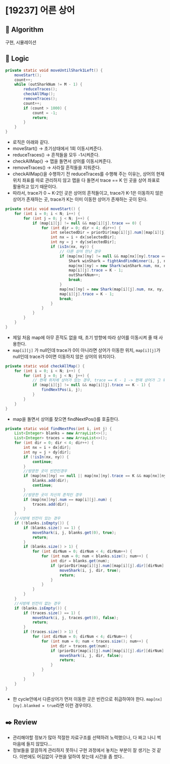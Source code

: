 # [19237] 어른 상어

## :pushpin: **Algorithm**

구현, 시뮬레이션

## :round_pushpin: **Logic**

```java
private static void moveUntilShark1Left() {
	moveStart();
	count++;
	while (outSharkNum != M - 1) {
		reduceTraces();
		checkAllMap();
		removeTraces();
		count++;
		if (count > 1000) {
			count = -1;
			return;
		}
	}
}
```

- 로직은 아래와 같다.
- moveStart() -> 초기상태에서 1회 이동시켜준다.
- reduceTraces() -> 흔적들을 모두 -1시켜준다.
- checkAllMap() -> 맵을 돌면서 상어를 이동시켜준다.
- removeTraces() -> 사라질 흔적들을 지워준다.
- checkAllMap()을 수행하기 전 reduceTraces를 수행해 주는 이유는, 상어의 현재 위치 좌표를 따로 관리하지 않고
  맵을 다 돌면서 trace == K 인 곳을 상어 좌표로 활용하고 있기 때문이다.
- 따라서, trace가 0 ~ K-2인 곳은 상어의 흔적들이고, trace가 K-1은 이동하지 않은 상어가 존재하는 곳, trace가 K는 이미 이동한 상어가 존재하는 곳이 된다.

```java
private static void moveStart() {
	for (int i = 0; i < N; i++) {
		for (int j = 0; j < N; j++) {
			if (map[i][j] != null && map[i][j].trace == 0) {
				for (int dir = 0; dir < 4; dir++) {
					int selectedDir = priorDir[map[i][j].num][map[i][j].dir][dir];
					int nx = i + dx[selectedDir];
					int ny = j + dy[selectedDir];
					if (isIn(nx, ny)) {
						// 다른 상어 만난 경우
						if (map[nx][ny] != null && map[nx][ny].trace == K) {
							Shark winShark = fightAndFindWinner(i, j, nx, ny, selectedDir);
							map[nx][ny] = new Shark(winShark.num, nx, ny, winShark.dir);
							map[i][j].trace = K - 1;
							outSharkNum++;
							break;
						}
						map[nx][ny] = new Shark(map[i][j].num, nx, ny, selectedDir);
						map[i][j].trace = K - 1;
						break;
					}
				}
			}
		}
	}
}
```

- 제일 처음 map에 아무 흔적도 없을 때, 초기 방향에 따라 상어를 이동시켜 줄 때 사용한다.
- `map[i][j]` 가 null인데 trace가 0이 아니라면 상어가 이동한 위치, `map[i][j]`가 null인데 trace가 0이면 이동하지 않은 상어의 위치이다.

```java
private static void checkAllMap() {
	for (int i = 0; i < N; i++) {
		for (int j = 0; j < N; j++) {
			// 현재 위치에 상어가 있는 경우, trace == K - 1 -> 현재 상어가 그 위치에 존재한다는 의미
			if (map[i][j] != null && map[i][j].trace == K - 1) {
				findNextPos(i, j);
			}
		}
	}
}
```

- map을 돌면서 상어를 찾으면 findNextPos()를 호출한다.

```java
private static void findNextPos(int i, int j) {
	List<Integer> blanks = new ArrayList<>();
	List<Integer> traces = new ArrayList<>();
	for (int dir = 0; dir < 4; dir++) {
		int nx = i + dx[dir];
		int ny = j + dy[dir];
		if (!isIn(nx, ny)) {
			continue;
		}
		//방문한 곳이 빈칸인경우
		if (map[nx][ny] == null || map[nx][ny].trace == K && map[nx][ny].blanked) {
			blanks.add(dir);
			continue;
		}
		//방문한 곳이 자신의 흔적인 경우
		if (map[nx][ny].num == map[i][j].num) {
			traces.add(dir);
		}
	}
	//사방에 빈칸이 있는 경우
	if (!blanks.isEmpty()) {
		if (blanks.size() == 1) {
			moveShark(i, j, blanks.get(0), true);
			return;
		}
		if (blanks.size() > 1) {
			for (int dirNum = 0; dirNum < 4; dirNum++) {
				for (int num = 0; num < blanks.size(); num++) {
					int dir = blanks.get(num);
					if (priorDir[map[i][j].num][map[i][j].dir][dirNum] == dir) {
						moveShark(i, j, dir, true);
						return;
					}
				}
			}
		}
	}
	//사방에 빈칸이 없는 경우
	if (blanks.isEmpty()) {
		if (traces.size() == 1) {
			moveShark(i, j, traces.get(0), false);
			return;
		}
		if (traces.size() > 1) {
			for (int dirNum = 0; dirNum < 4; dirNum++) {
				for (int num = 0; num < traces.size(); num++) {
					int dir = traces.get(num);
					if (priorDir[map[i][j].num][map[i][j].dir][dirNum] == dir) {
						moveShark(i, j, dir, false);
						return;
					}
				}
			}
		}
	}
}
```

- 한 cycle안에서 다른상어가 먼저 이동한 곳은 빈칸으로 취급하여야 한다. `map[nx][ny].blanked = true`라면 이런 경우이다.

## :black_nib: **Review**

- 관리해야할 정보가 많아 적절한 자료구조를 선택하려 노력했으나, 다 짜고 나니 썩 마음에 들지 않았다...
- 정보들을 깔끔하게 관리하지 못하니 구현 과정에서 놓치는 부분이 잘 생기는 것 같다. 이번에도 어김없이 구현을 덜하여 찾는데 시간을 좀 썼다..
